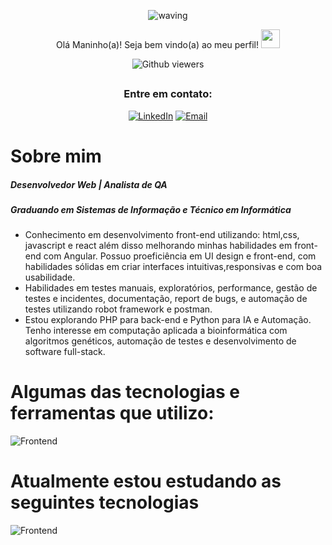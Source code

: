 <div align="center">
  

  

![waving](https://capsule-render.vercel.app/api?type=waving&height=200&text=Felipe%20Gabriel&fontAlign=50&fontAlignY=40&color=0:12ee,fff:3cb391F&animation=twinkling&fontColor=3B74BE)

Olá Maninho(a)! Seja bem vindo(a) ao meu perfil! <img src="https://c.tenor.com/Wx9IEmZZXSoAAAAi/hi.gif" width=30>

  ![Github viewers](https://komarev.com/ghpvc/?username=FelipeGabriel7&color=3B74BE&style=for-the-badge)

##

### Entre em contato:


<div>
  
  [![LinkedIn](https://img.shields.io/badge/LinkedIn-000?style=for-the-badge&logo=linkedin&logoColor=0E76A8)](https://www.linkedin.com/in/felipe-gabriel-dev/)
  [![Email](https://img.shields.io/badge/Email-000?style=for-the-badge&logo=gmail&logoColor=0E76A8)](mailto:felipegabfd@gmail.com)
  
</div>

</div>

# Sobre mim

<h5> Desenvolvedor Web | Analista de QA </h5>
<h5> Graduando em Sistemas de Informação e Técnico em Informática</h5>
<ul>
  <li> Conhecimento em desenvolvimento front-end utilizando: html,css, javascript e react além disso melhorando minhas habilidades em front-end com Angular. Possuo proeficiência em UI design e front-end, com habilidades sólidas em criar interfaces intuitivas,responsivas e com boa usabilidade. </li>
  <li> Habilidades em testes manuais, exploratórios, performance, gestão de testes e incidentes, documentação, report de bugs, e automação de testes utilizando robot framework e postman.</li>
  <li> Estou explorando PHP para back-end e Python para IA e Automação. Tenho interesse em computação aplicada a bioinformática com algoritmos genéticos, automação de testes e desenvolvimento de software full-stack. </li>
</ul>

# Algumas das tecnologias e ferramentas que utilizo:

![Frontend](https://skillicons.dev/icons?i=figma,html,css,bootstrap,js,typescript,react,postman,mysql)

# Atualmente estou estudando as seguintes tecnologias

![Frontend](https://skillicons.dev/icons?i=php,ts,py)

<br>



  
